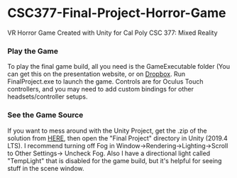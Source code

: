 # CSC377-Final-Project-Horror-Game
VR Horror Game Created with Unity for Cal Poly CSC 377: Mixed Reality

### Play the Game
To play the final game build, all you need is the GameExecutable folder (You can get this on the presentation website, or on [Dropbox](https://www.dropbox.com/s/cft3sh4oa263wn5/GameExecutable.zip?dl=0). Run FinalProject.exe to launch the game. Controls are for Oculus Touch controllers, and you may need to add custom bindings for other headsets/controller setups.

### See the Game Source
If you want to mess around with the Unity Project, get the .zip of the solution from [HERE](https://1drv.ms/u/s!AoMiGnf6jos1lxexTm8iKFvj6rCB?e=O8jbmn), then open the "Final Project" directory in Unity (2019.4 LTS). I recommend turning off Fog in Window->Rendering->Lighting->Scroll to Other Settings-> Uncheck Fog. Also I have a directional light called "TempLight" that is disabled for the game build, but it's helpful for seeing stuff in the scene window.
